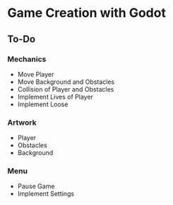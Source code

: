 # Game Creation with Godot
## To-Do
### Mechanics
- Move Player
- Move Background and Obstacles
- Collision of Player and Obstacles
- Implement Lives of Player
- Implement Loose
### Artwork
- Player
- Obstacles
- Background
### Menu
- Pause Game
- Implement Settings